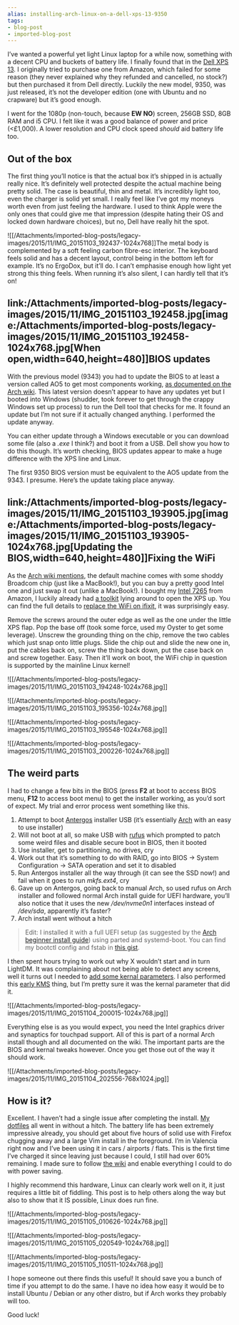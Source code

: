 ```yaml
---
alias: installing-arch-linux-on-a-dell-xps-13-9350
tags:
- blog-post
- imported-blog-post
---
```



I’ve wanted a powerful yet light Linux laptop for a while now, something with a decent CPU and buckets of battery life. I finally found that in the [Dell XPS 13](http://www.dell.com/uk/p/xps-13-9350-laptop/pd). I originally tried to purchase one from Amazon, which failed for some reason (they never explained why they refunded and cancelled, no stock?) but then purchased it from Dell directly. Luckily the new model, 9350, was just released, it’s not the developer edition (one with Ubuntu and no crapware) but it’s good enough.

I went for the 1080p (non-touch, because **EW NO**) screen, 256GB SSD, 8GB RAM and i5 CPU. I felt like it was a good balance of power and price (&lt;£1,000). A lower resolution and CPU clock speed _should_ aid battery life too.

## Out of the box

The first thing you’ll notice is that the actual box it’s shipped in is actually really nice. It’s definitely well protected despite the actual machine being pretty solid. The case is beautiful, thin and metal. It’s incredibly light too, even the charger is solid yet small. I really feel like I’ve got my moneys worth even from just feeling the hardware. I used to think Apple were the only ones that could give me that impression (despite hating their OS and locked down hardware choices), but no, Dell have really hit the spot.

![[/Attachments/imported-blog-posts/legacy-images/2015/11/IMG_20151103_192437-1024x768]]The metal body is complemented by a soft feeling carbon fibre-esc interior. The keyboard feels solid and has a decent layout, control being in the bottom left for example. It’s no ErgoDox, but it’ll do. I can’t emphasise enough how light yet strong this thing feels. When running it’s also silent, I can hardly tell that it’s on!

## link:/Attachments/imported-blog-posts/legacy-images/2015/11/IMG_20151103_192458.jpg[image:/Attachments/imported-blog-posts/legacy-images/2015/11/IMG_20151103_192458-1024x768.jpg[When open,width=640,height=480]]BIOS updates

With the previous model (9343) you had to update the BIOS to at least a version called AO5 to get most components working, [as documented on the Arch wiki](https://wiki.archlinux.org/index.php/Dell_XPS_13_%282015%29#BIOS_updates). This latest version doesn’t appear to have any updates yet but I booted into Windows (shudder, took forever to get through the crappy Windows set up process) to run the Dell tool that checks for me. It found an update but I’m not sure if it actually changed anything. I performed the update anyway.

You can either update through a Windows executable or you can download some file (also a _.exe_ I think?) and boot it from a USB. Dell show you how to do this though. It’s worth checking, BIOS updates appear to make a huge difference with the XPS line and Linux.

The first 9350 BIOS version must be equivalent to the AO5 update from the 9343. I presume. Here’s the update taking place anyway.

## link:/Attachments/imported-blog-posts/legacy-images/2015/11/IMG_20151103_193905.jpg[image:/Attachments/imported-blog-posts/legacy-images/2015/11/IMG_20151103_193905-1024x768.jpg[Updating the BIOS,width=640,height=480]]Fixing the WiFi

As the [Arch wiki mentions](https://wiki.archlinux.org/index.php/Dell_XPS_13_%282015%29#WiFi), the default machine comes with some shoddy Broadcom chip (just like a MacBook!), but you can buy a pretty good Intel one and just swap it out (unlike a MacBook!). I bought my [Intel 7265](http://www.amazon.co.uk/gp/product/B00RK0Q86S?psc=1&redirect=true&ref_=oh_aui_detailpage_o00_s00) from Amazon, I luckily already had [a toolkit](http://www.amazon.co.uk/Cacciavite-Giravite-Acciaio-Allungata-Utensile/dp/B00DIS0LRI/ref=pd_bxgy_23_2?ie=UTF8&refRID=0K3KP6Q1KV75E0HMQZB7) lying around to open the XPS up. You can find the full details to [replace the WiFi on ifixit](https://www.ifixit.com/Teardown/Dell+XPS+13+Teardown/36157), it was surprisingly easy.

Remove the screws around the outer edge as well as the one under the little XPS flap. Pop the base off (took some force, used my Oyster to get some leverage). Unscrew the grounding thing on the chip, remove the two cables which just snap onto little plugs. Slide the chip out and slide the new one in, put the cables back on, screw the thing back down, put the case back on and screw together. Easy. Then it’ll work on boot, the WiFi chip in question is supported by the mainline Linux kernel!

![[/Attachments/imported-blog-posts/legacy-images/2015/11/IMG_20151103_194248-1024x768.jpg]]

![[/Attachments/imported-blog-posts/legacy-images/2015/11/IMG_20151103_195356-1024x768.jpg]]

![[/Attachments/imported-blog-posts/legacy-images/2015/11/IMG_20151103_195548-1024x768.jpg]]

![[/Attachments/imported-blog-posts/legacy-images/2015/11/IMG_20151103_200226-1024x768.jpg]]

## The weird parts

I had to change a few bits in the BIOS (press **F2** at boot to access BIOS menu, **F12** to access boot menu) to get the installer working, as you’d sort of expect. My trial and error process went something like this.

1. Attempt to boot [Antergos](http://antergos.com/) installer USB (it’s essentially [Arch](https://archlinux.org/) with an easy to use installer)
2. Will not boot at all, so make USB with [rufus](https://rufus.akeo.ie/) which prompted to patch some weird files and disable secure boot in BIOS, then it booted
3. Use installer, get to partitioning, no drives, cry
4. Work out that it’s something to do with RAID, go into BIOS -> System Configuration -> SATA operation and set it to disabled
5. Run Antergos installer all the way through (it can see the SSD now!) and fail when it goes to run _mkfs.ext4_, cry
6. Gave up on Antergos, going back to manual Arch, so used rufus on Arch installer and followed normal Arch install guide for UEFI hardware, you’ll also notice that it uses the new _/dev/nvme0n1_ interfaces instead of _/dev/sda_, apparently it’s faster?
7. Arch install went without a hitch

> Edit: I installed it with a full UEFI setup (as suggested by the [Arch beginner install guide](https://wiki.archlinux.org/index.php/beginners'_guide)) using parted and systemd-boot. You can find my bootctl config and fstab in [this gist](https://gist.github.com/Olical/7bf498b46ce1840a0e0a).

I then spent hours trying to work out why X wouldn’t start and in turn LightDM. It was complaining about not being able to detect any screens, well it turns out I needed to [add some kernal parameters](https://wiki.archlinux.org/index.php/Intel_graphics#Driver_not_working_for_Intel_Skylake_chips). I also performed this [early KMS](https://wiki.archlinux.org/index.php/Intel_graphics#Enable_early_KMS) thing, but I’m pretty sure it was the kernal parameter that did it.

![[/Attachments/imported-blog-posts/legacy-images/2015/11/IMG_20151104_200015-1024x768.jpg]]

Everything else is as you would expect, you need the Intel graphics driver and synaptics for touchpad support. All of this is part of a normal Arch install though and all documented on the wiki. The important parts are the BIOS and kernal tweaks however. Once you get those out of the way it should work.

![[/Attachments/imported-blog-posts/legacy-images/2015/11/IMG_20151104_202556-768x1024.jpg]]

## How is it?

Excellent. I haven’t had a single issue after completing the install. [My dotfiles](https://github.com/Olical/dotfiles) all went in without a hitch. The battery life has been extremely impressive already, you should get about five hours of solid use with Firefox chugging away and a large Vim install in the foreground. I’m in Valencia right now and I’ve been using it in cars / airports / flats. This is the first time I’ve charged it since leaving just because I could, I still had over 60% remaining. I made sure to follow [the wiki](https://wiki.archlinux.org/index.php/Dell_XPS_13_%282015%29) and enable everything I could to do with power saving.

I highly recommend this hardware, Linux can clearly work well on it, it just requires a little bit of fiddling. This post is to help others along the way but also to show that it IS possible, Linux does run fine.

![[/Attachments/imported-blog-posts/legacy-images/2015/11/IMG_20151105_010626-1024x768.jpg]]

![[/Attachments/imported-blog-posts/legacy-images/2015/11/IMG_20151105_020549-1024x768.jpg]]

![[/Attachments/imported-blog-posts/legacy-images/2015/11/IMG_20151105_110511-1024x768.jpg]]

I hope someone out there finds this useful! It should save you a bunch of time if you attempt to do the same. I have no idea how easy it would be to install Ubuntu / Debian or any other distro, but if Arch works they probably will too.

Good luck!
